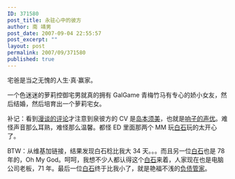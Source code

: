 ```yaml
---
ID: 371580
post_title: 永驻心中的彼方
author: 南 靖男
post_date: 2007-09-04 22:55:57
post_excerpt: ""
layout: post
permalink: 2007/09/371580
published: true
---
```

宅爸是当之无愧的人生·真·赢家。

一个色迷迷的萝莉控御宅男就真的拥有 GalGame 青梅竹马有专心的娇小女友，然后结婚，然后培育出一个萝莉宅女。

<!--more-->

补记：看到<a href="http://www.acgtalk.com/node/601#comment-7144" title="变形吧！电视机">漫谈的评论</a>才注意到泉彼方的  CV  是<a href="http://zh.wikipedia.org/w/index.php?title=%E5%B3%B6%E6%9C%AC%E9%A0%88%E7%BE%8E&amp;variant=zh-cn" title="岛本须美">岛本须美</a>，也就是<a href="http://zh.wikipedia.org/w/index.php?title=%E7%9B%B8%E8%81%9A%E4%B8%80%E5%88%BB&amp;variant=zh-cn#.E7.99.BB.E5.A0.B4.E4.BA.BA.E7.89.A9" title="音无响子（CV：岛本须美）">响子的声优</a>。难怪声音那么耳熟，难怪那么温馨。都怪 ED 里面那两个 MM 玩<a href="http://zh.wikipedia.org/w/index.php?title=%E7%99%BD%E7%9F%B3%E7%A8%94&amp;variant=zh-cn" title="白石稔">白石</a>玩的太开心了。

BTW：从维基加链接，结果发现白石稔比我大 34 天。。。而且另一位<a href="http://zh.wikipedia.org/w/index.php?title=%E7%99%BD%E7%9F%B3%E7%BE%8E%E5%B8%86&amp;variant=zh-cn" title="白石美帆">白石</a>也是 78 年的，Oh My God。呵呵，我想不少人都认得这个<a href="http://zh.wikipedia.org/w/index.php?title=%E7%99%BD%E7%9F%B3%E7%9E%B3&amp;variant=zh-cn" title="白石瞳">白石</a>来着，人家现在也是电脑公司老板，71 年。最后一位<a href="http://zh.wikipedia.org/w/index.php?title=%E7%99%BD%E7%9F%B3%E6%B6%BC%E5%AD%90&amp;variant=zh-cn" title="白石凉子">白石</a>终于比我小了，就是艳福不浅的<a href="http://zh.wikipedia.org/w/index.php?title=%E6%97%8B%E9%A2%A8%E7%AE%A1%E5%AE%B6&amp;variant=zh-cn#.E4.B8.BB.E8.A7.92" title="绫崎飒">负债管家</a>。